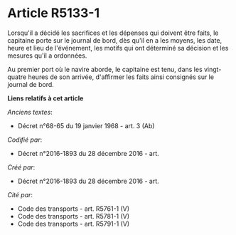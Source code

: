 # Article R5133-1

Lorsqu'il a décidé les sacrifices et les dépenses qui doivent être faits, le capitaine porte sur le journal de bord, dès
qu'il en a les moyens, les date, heure et lieu de l'événement, les motifs qui ont déterminé sa décision et les mesures qu'il
a ordonnées.

Au premier port où le navire aborde, le capitaine est tenu, dans les vingt-quatre heures de son arrivée, d'affirmer les faits
ainsi consignés sur le journal de bord.

**Liens relatifs à cet article**

_Anciens textes_:

  - Décret n°68-65 du 19 janvier 1968 - art. 3 (Ab)

_Codifié par_:

  - Décret n°2016-1893 du 28 décembre 2016 - art.

_Créé par_:

  - Décret n°2016-1893 du 28 décembre 2016 - art.

_Cité par_:

  - Code des transports - art. R5761-1 (V)
  - Code des transports - art. R5781-1 (V)
  - Code des transports - art. R5791-1 (V)
